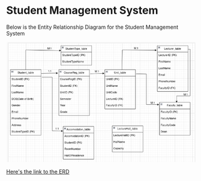 # Student Management System
Below is the Entity Relationship Diagram for the Student Management System

![ERD](sms_ERD.png)

<a href="https://app.diagrams.net/#G1UNT1M15g1PocLwE5bQYinulUBKU3xkf_#%7B%22pageId%22%3A%22InMkDCBhClccY3GWE_AD%22%7D">Here's the link to the ERD</a>